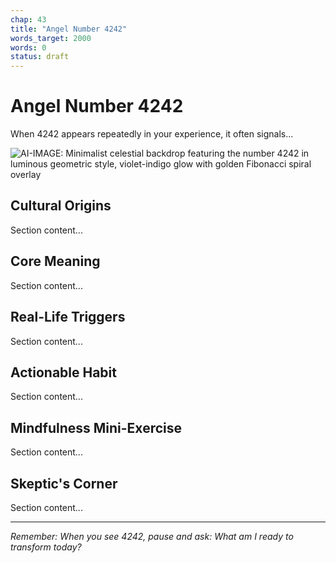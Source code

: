 ```yaml
---
chap: 43
title: "Angel Number 4242"
words_target: 2000
words: 0
status: draft
---
```


# Angel Number 4242

When 4242 appears repeatedly in your experience, it often signals...

![AI-IMAGE: Minimalist celestial backdrop featuring the number 4242 in luminous geometric style, violet-indigo glow with golden Fibonacci spiral overlay]()

## Cultural Origins

Section content...

## Core Meaning

Section content...

## Real-Life Triggers

Section content...

## Actionable Habit

Section content...

## Mindfulness Mini-Exercise

Section content...

## **Skeptic's Corner**

Section content...

---

*Remember: When you see 4242, pause and ask: What am I ready to transform today?*
